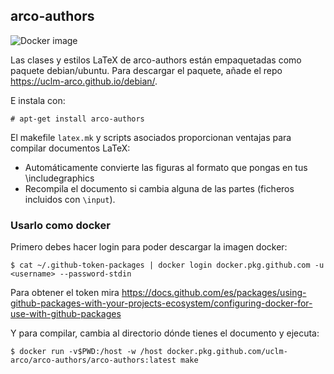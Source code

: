 ## arco-authors

![Docker image](https://github.com/UCLM-ARCO/arco-authors/workflows/Docker%20image/badge.svg)

Las clases y estilos LaTeX de arco-authors están empaquetadas como paquete
debian/ubuntu. Para descargar el paquete, añade el repo https://uclm-arco.github.io/debian/.

E instala con:

    # apt-get install arco-authors

El makefile `latex.mk` y scripts asociados proporcionan ventajas para compilar
documentos LaTeX:

* Automáticamente convierte las figuras al formato que pongas en tus \includegraphics
* Recompila el documento si cambia alguna de las partes (ficheros incluidos con `\input`).

### Usarlo como docker

Primero debes hacer login para poder descargar la imagen docker:

    $ cat ~/.github-token-packages | docker login docker.pkg.github.com -u <username> --password-stdin  
   
Para obtener el token mira https://docs.github.com/es/packages/using-github-packages-with-your-projects-ecosystem/configuring-docker-for-use-with-github-packages   


Y para compilar, cambia al directorio dónde tienes el documento y ejecuta:

    $ docker run -v$PWD:/host -w /host docker.pkg.github.com/uclm-arco/arco-authors/arco-authors:latest make


